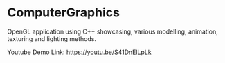 # ComputerGraphics 

OpenGL application using C++ showcasing, various modelling, animation, texturing and lighting methods.  

Youtube Demo Link: https://youtu.be/S41DnElLpLk  
 
